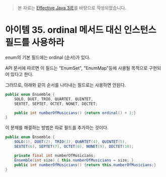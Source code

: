 > 본 자료는 [Effective Java 3/E]()를 바탕으로 작성되었습니다.

# 아이템 35. ordinal 메서드 대신 인스턴스 필드를 사용하라

enum의 기본 필드에는 ordinal (순서)가 있다.

API 문서에 따르면 이 필드는 "EnumSet", "EnumMap"등에 사용될 목적으로 구현되어 있다고 한다.

그러므로, 아래와 같이 순서를 나타내는 필드로는 사용하면 안된다.

```java
public enum Ensemble {
    SOLO, DUET, TRIO, QUARTET, QUINTET,
    SEXTET, SEPTET, OCTET, NONET, DECTET;

    public int numberOfMusicians() {return ordinal() + 1;}
}
```

이 문제를 해결하는 방법은 따로 필드를 추가하는 것이다.

```java
public enum Ensemble {
    SOLO(1), DUET(2), TRIO(3), QUARTET(4), QUINTET(5),
    SEXTET(6), SEPTET(7), OCTET(8), NONET(9), DECTET(10);

    private final int numberOfMusicians;
    Ensemble(int size) { this.numberOfMusicians = size; }
    public int numberOfMusicians() {return this.numberOfMusicians;}
}
```